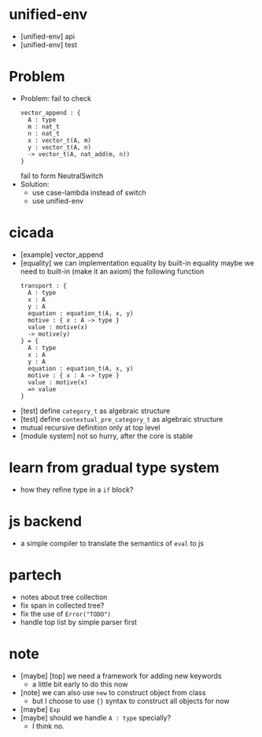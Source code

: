 # unified-env
- [unified-env] api
- [unified-env] test
# Problem
- Problem: fail to check
  ``` cicada
  vector_append : {
    A : type
    m : nat_t
    n : nat_t
    x : vector_t(A, m)
    y : vector_t(A, n)
    -> vector_t(A, nat_add(m, n))
  }
  ```
  fail to form NeutralSwitch
- Solution:
  - use case-lambda instead of switch
  - use unified-env
# cicada
- [example] vector_append
- [equality] we can implementation equality by built-in equality
  maybe we need to built-in (make it an axiom) the following function
  ``` cicada
  transport : {
    A : type
    x : A
    y : A
    equation : equation_t(A, x, y)
    motive : { x : A -> type }
    value : motive(x)
    -> motive(y)
  } = {
    A : type
    x : A
    y : A
    equation : equation_t(A, x, y)
    motive : { x : A -> type }
    value : motive(x)
    => value
  }
  ```
- [test] define `category_t` as algebraic structure
- [test] define  `contextual_pre_category_t` as algebraic structure
- mutual recursive definition only at top level
- [module system] not so hurry, after the core is stable
# learn from gradual type system
- how they refine type in a `if` block?
# js backend
- a simple compiler to translate the semantics of `eval` to js
# partech
- notes about tree collection
- fix span in collected tree?
- fix the use of `Error("TODO")`
- handle top list by simple parser first
# note
- [maybe] [top] we need a framework for adding new keywords
  - a little bit early to do this now
- [note] we can also use `new` to construct object from class
  - but I choose to use `{}` syntax to construct all objects for now
- [maybe] `Exp`
- [maybe] should we handle `A : type` specially?
  - I think no.
